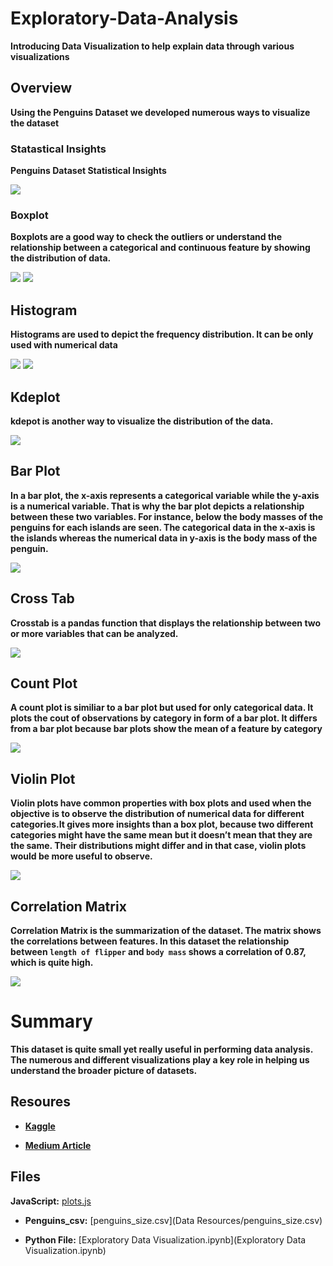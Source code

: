 # Exploratory-Data-Analysis
**Introducing  Data Visualization to help explain data through various visualizations** 

## Overview

**Using the Penguins Dataset we developed numerous ways to visualize the dataset**

### Statastical Insights

**Penguins Dataset Statistical Insights**

<img src= "img/Statistical Insights.png" >

### Boxplot

**Boxplots are a good way to check the outliers or understand the relationship between a categorical and continuous feature by showing the distribution of data.**

<img src= "img/Boxplot 1.png" >     <img src= "img/Boxplot 2.png" >

## Histogram

**Histograms are used to depict the frequency distribution. It can be only used with numerical data** 

<img src = "img/Histogram 1.png" >       <img src = "img/Histogram 2.png" >  

## Kdeplot

**kdepot is another way to visualize the distribution of the data.**

<img src = "img/Kdeplot.png" > 

## Bar Plot

**In a bar plot, the x-axis represents a categorical variable while the y-axis is a numerical variable. That is why the bar plot depicts a relationship between these two variables. For instance, below the body masses of the penguins for each islands are seen. The categorical data in the x-axis is the islands whereas the numerical data in y-axis is the body mass of the penguin.**

<img src = "img/Bar Plot.png" > 

## Cross Tab

**Crosstab is a pandas function that displays the relationship between two or more variables that can be analyzed.**

<img src = "img/Crosstab.png" > 

## Count Plot

**A count plot is similiar to a bar plot but used for only categorical data. It plots the cout of observations by category in form of a bar plot. It differs from a bar plot because bar plots show the mean of a feature by category**

<img src = "img/Count Plot.png" >


## Violin Plot

**Violin plots have common properties with box plots and used when the objective is to observe the distribution of numerical data for different categories.It gives more insights than a box plot, because two different categories might have the same mean but it doesn’t mean that they are the same. Their distributions might differ and in that case, violin plots would be more useful to observe.**

<img src = "img/Violin Plot.png">


## Correlation Matrix

**Correlation Matrix is the summarization of the dataset. The matrix shows the correlations between features. In this dataset the relationship between `length of flipper` and `body mass` shows a correlation of 0.87, which is quite high.**

<img src ="img/Correlation Matrix.png"> 

# Summary

**This dataset is quite small yet really useful in performing data analysis. The numerous and different visualizations play a key role in helping us understand the broader picture of datasets.**


## Resoures

- **[Kaggle](https://www.kaggle.com/datasets/parulpandey/palmer-archipelago-antarctica-penguin-data?select=penguins_size.csv)**

* **[Medium Article](https://mugekuskon.medium.com/how-to-perform-exploratory-data-analysis-5c3d944c13ff)**


## Files
 **JavaScript:** [plots.js](/plots.js)

- **Penguins_csv:** [penguins_size.csv](Data Resources/penguins_size.csv)

- **Python File:** [Exploratory Data Visualization.ipynb](Exploratory Data Visualization.ipynb)
